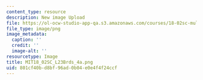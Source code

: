 ```yaml
---
content_type: resource
description: New image Upload
file: https://ol-ocw-studio-app-qa.s3.amazonaws.com/courses/18-02sc-multivariable-calculus-fall-2010/801cf40bd8bf96ad0b04e0e4f4f24ccf_MIT18_02SC_L23Brds_4a.png
file_type: image/png
image_metadata:
  caption: ''
  credit: ''
  image-alt: ''
resourcetype: Image
title: MIT18_02SC_L23Brds_4a.png
uid: 801cf40b-d8bf-96ad-0b04-e0e4f4f24ccf
---
```

